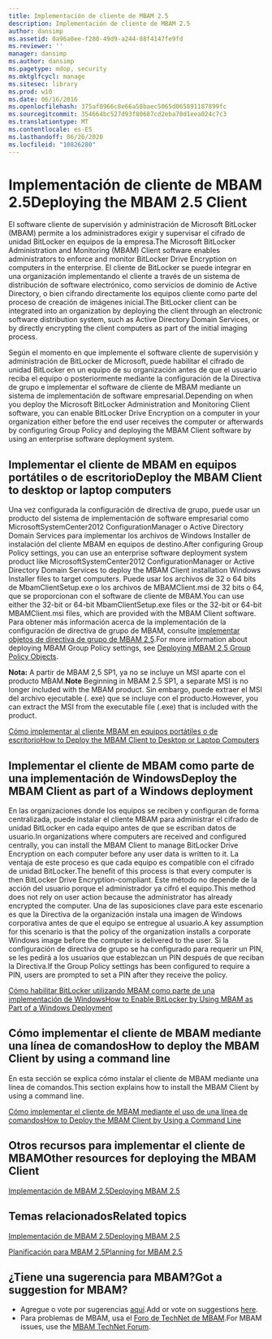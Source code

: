 ```yaml
---
title: Implementación de cliente de MBAM 2.5
description: Implementación de cliente de MBAM 2.5
author: dansimp
ms.assetid: 0a96a0ee-f280-49d9-a244-88f4147fe9fd
ms.reviewer: ''
manager: dansimp
ms.author: dansimp
ms.pagetype: mdop, security
ms.mktglfcycl: manage
ms.sitesec: library
ms.prod: w10
ms.date: 06/16/2016
ms.openlocfilehash: 375af8966c8e66a58baec5065d065891187899fc
ms.sourcegitcommit: 354664bc527d93f80687cd2eba70d1eea024c7c3
ms.translationtype: MT
ms.contentlocale: es-ES
ms.lasthandoff: 06/26/2020
ms.locfileid: "10826280"
---
```

# <span data-ttu-id="22cf1-103">Implementación de cliente de MBAM 2.5</span><span class="sxs-lookup"><span data-stu-id="22cf1-103">Deploying the MBAM 2.5 Client</span></span>


<span data-ttu-id="22cf1-104">El software cliente de supervisión y administración de Microsoft BitLocker (MBAM) permite a los administradores exigir y supervisar el cifrado de unidad BitLocker en equipos de la empresa.</span><span class="sxs-lookup"><span data-stu-id="22cf1-104">The Microsoft BitLocker Administration and Monitoring (MBAM) Client software enables administrators to enforce and monitor BitLocker Drive Encryption on computers in the enterprise.</span></span> <span data-ttu-id="22cf1-105">El cliente de BitLocker se puede integrar en una organización implementando el cliente a través de un sistema de distribución de software electrónico, como servicios de dominio de Active Directory, o bien cifrando directamente los equipos cliente como parte del proceso de creación de imágenes inicial.</span><span class="sxs-lookup"><span data-stu-id="22cf1-105">The BitLocker client can be integrated into an organization by deploying the client through an electronic software distribution system, such as Active Directory Domain Services, or by directly encrypting the client computers as part of the initial imaging process.</span></span>

<span data-ttu-id="22cf1-106">Según el momento en que implemente el software cliente de supervisión y administración de BitLocker de Microsoft, puede habilitar el cifrado de unidad BitLocker en un equipo de su organización antes de que el usuario reciba el equipo o posteriormente mediante la configuración de la Directiva de grupo e implementar el software de cliente de MBAM mediante un sistema de implementación de software empresarial.</span><span class="sxs-lookup"><span data-stu-id="22cf1-106">Depending on when you deploy the Microsoft BitLocker Administration and Monitoring Client software, you can enable BitLocker Drive Encryption on a computer in your organization either before the end user receives the computer or afterwards by configuring Group Policy and deploying the MBAM Client software by using an enterprise software deployment system.</span></span>

## <span data-ttu-id="22cf1-107">Implementar el cliente de MBAM en equipos portátiles o de escritorio</span><span class="sxs-lookup"><span data-stu-id="22cf1-107">Deploy the MBAM Client to desktop or laptop computers</span></span>


<span data-ttu-id="22cf1-108">Una vez configurada la configuración de directiva de grupo, puede usar un producto del sistema de implementación de software empresarial como MicrosoftSystemCenter2012 ConfigurationManager o Active Directory Domain Services para implementar los archivos de Windows Installer de instalación del cliente MBAM en equipos de destino.</span><span class="sxs-lookup"><span data-stu-id="22cf1-108">After configuring Group Policy settings, you can use an enterprise software deployment system product like MicrosoftSystemCenter2012 ConfigurationManager or Active Directory Domain Services to deploy the MBAM Client installation Windows Installer files to target computers.</span></span> <span data-ttu-id="22cf1-109">Puede usar los archivos de 32 o 64 bits de MbamClientSetup.exe o los archivos de MBAMClient.msi de 32 bits o 64, que se proporcionan con el software de cliente de MBAM.</span><span class="sxs-lookup"><span data-stu-id="22cf1-109">You can use either the 32-bit or 64-bit MbamClientSetup.exe files or the 32-bit or 64-bit MBAMClient.msi files, which are provided with the MBAM Client software.</span></span> <span data-ttu-id="22cf1-110">Para obtener más información acerca de la implementación de la configuración de directiva de grupo de MBAM, consulte [implementar objetos de directiva de grupo de MBAM 2,5](deploying-mbam-25-group-policy-objects.md).</span><span class="sxs-lookup"><span data-stu-id="22cf1-110">For more information about deploying MBAM Group Policy settings, see [Deploying MBAM 2.5 Group Policy Objects](deploying-mbam-25-group-policy-objects.md).</span></span>

<span data-ttu-id="22cf1-111">**Nota:**  A partir de MBAM 2,5 SP1, ya no se incluye un MSI aparte con el producto MBAM.</span><span class="sxs-lookup"><span data-stu-id="22cf1-111">**Note** Beginning in MBAM 2.5 SP1, a separate MSI is no longer included with the MBAM product.</span></span> <span data-ttu-id="22cf1-112">Sin embargo, puede extraer el MSI del archivo ejecutable (. exe) que se incluye con el producto.</span><span class="sxs-lookup"><span data-stu-id="22cf1-112">However, you can extract the MSI from the executable file (.exe) that is included with the product.</span></span>

 

[<span data-ttu-id="22cf1-113">Cómo implementar al cliente MBAM en equipos portátiles o de escritorio</span><span class="sxs-lookup"><span data-stu-id="22cf1-113">How to Deploy the MBAM Client to Desktop or Laptop Computers</span></span>](how-to-deploy-the-mbam-client-to-desktop-or-laptop-computers-mbam-25.md)

## <span data-ttu-id="22cf1-114">Implementar el cliente de MBAM como parte de una implementación de Windows</span><span class="sxs-lookup"><span data-stu-id="22cf1-114">Deploy the MBAM Client as part of a Windows deployment</span></span>


<span data-ttu-id="22cf1-115">En las organizaciones donde los equipos se reciben y configuran de forma centralizada, puede instalar el cliente MBAM para administrar el cifrado de unidad BitLocker en cada equipo antes de que se escriban datos de usuario.</span><span class="sxs-lookup"><span data-stu-id="22cf1-115">In organizations where computers are received and configured centrally, you can install the MBAM Client to manage BitLocker Drive Encryption on each computer before any user data is written to it.</span></span> <span data-ttu-id="22cf1-116">La ventaja de este proceso es que cada equipo es compatible con el cifrado de unidad BitLocker.</span><span class="sxs-lookup"><span data-stu-id="22cf1-116">The benefit of this process is that every computer is then BitLocker Drive Encryption-compliant.</span></span> <span data-ttu-id="22cf1-117">Este método no depende de la acción del usuario porque el administrador ya cifró el equipo.</span><span class="sxs-lookup"><span data-stu-id="22cf1-117">This method does not rely on user action because the administrator has already encrypted the computer.</span></span> <span data-ttu-id="22cf1-118">Una de las suposiciones clave para este escenario es que la Directiva de la organización instala una imagen de Windows corporativa antes de que el equipo se entregue al usuario.</span><span class="sxs-lookup"><span data-stu-id="22cf1-118">A key assumption for this scenario is that the policy of the organization installs a corporate Windows image before the computer is delivered to the user.</span></span> <span data-ttu-id="22cf1-119">Si la configuración de directiva de grupo se ha configurado para requerir un PIN, se les pedirá a los usuarios que establezcan un PIN después de que reciban la Directiva.</span><span class="sxs-lookup"><span data-stu-id="22cf1-119">If the Group Policy settings has been configured to require a PIN, users are prompted to set a PIN after they receive the policy.</span></span>

[<span data-ttu-id="22cf1-120">Cómo habilitar BitLocker utilizando MBAM como parte de una implementación de Windows</span><span class="sxs-lookup"><span data-stu-id="22cf1-120">How to Enable BitLocker by Using MBAM as Part of a Windows Deployment</span></span>](how-to-enable-bitlocker-by-using-mbam-as-part-of-a-windows-deploymentmbam-25.md)

## <span data-ttu-id="22cf1-121">Cómo implementar el cliente de MBAM mediante una línea de comandos</span><span class="sxs-lookup"><span data-stu-id="22cf1-121">How to deploy the MBAM Client by using a command line</span></span>


<span data-ttu-id="22cf1-122">En esta sección se explica cómo instalar el cliente de MBAM mediante una línea de comandos.</span><span class="sxs-lookup"><span data-stu-id="22cf1-122">This section explains how to install the MBAM Client by using a command line.</span></span>

[<span data-ttu-id="22cf1-123">Cómo implementar el cliente de MBAM mediante el uso de una línea de comandos</span><span class="sxs-lookup"><span data-stu-id="22cf1-123">How to Deploy the MBAM Client by Using a Command Line</span></span>](how-to-deploy-the-mbam-client-by-using-a-command-line.md)

## <span data-ttu-id="22cf1-124">Otros recursos para implementar el cliente de MBAM</span><span class="sxs-lookup"><span data-stu-id="22cf1-124">Other resources for deploying the MBAM Client</span></span>


[<span data-ttu-id="22cf1-125">Implementación de MBAM 2.5</span><span class="sxs-lookup"><span data-stu-id="22cf1-125">Deploying MBAM 2.5</span></span>](deploying-mbam-25.md)



## <span data-ttu-id="22cf1-126">Temas relacionados</span><span class="sxs-lookup"><span data-stu-id="22cf1-126">Related topics</span></span>


[<span data-ttu-id="22cf1-127">Implementación de MBAM 2.5</span><span class="sxs-lookup"><span data-stu-id="22cf1-127">Deploying MBAM 2.5</span></span>](deploying-mbam-25.md)

[<span data-ttu-id="22cf1-128">Planificación para MBAM 2.5</span><span class="sxs-lookup"><span data-stu-id="22cf1-128">Planning for MBAM 2.5</span></span>](planning-for-mbam-25.md)

 
## <span data-ttu-id="22cf1-129">¿Tiene una sugerencia para MBAM?</span><span class="sxs-lookup"><span data-stu-id="22cf1-129">Got a suggestion for MBAM?</span></span>
- <span data-ttu-id="22cf1-130">Agregue o vote por sugerencias [aquí](http://mbam.uservoice.com/forums/268571-microsoft-bitlocker-administration-and-monitoring).</span><span class="sxs-lookup"><span data-stu-id="22cf1-130">Add or vote on suggestions [here](http://mbam.uservoice.com/forums/268571-microsoft-bitlocker-administration-and-monitoring).</span></span> 
- <span data-ttu-id="22cf1-131">Para problemas de MBAM, usa el [Foro de TechNet de MBAM](https://social.technet.microsoft.com/Forums/home?forum=mdopmbam).</span><span class="sxs-lookup"><span data-stu-id="22cf1-131">For MBAM issues, use the [MBAM TechNet Forum](https://social.technet.microsoft.com/Forums/home?forum=mdopmbam).</span></span>
 






